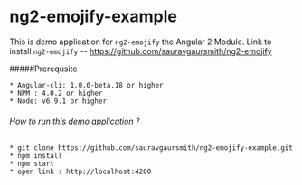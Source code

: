 # ng2-emojify-example
This is demo application for `ng2-emojify` the  Angular 2 Module.
Link to install `ng2-emojify` -- https://github.com/sauravgaursmith/ng2-emojify

#####Prerequsite

    * Angular-cli: 1.0.0-beta.18 or higher
    * NPM : 4.0.2 or higher
    * Node: v6.9.1 or higher

###### How to run this demo application ?
    * git clone https://github.com/sauravgaursmith/ng2-emojify-example.git
    * npm install
    * npm start
    * open link : http://localhost:4200

